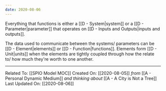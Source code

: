 ```yaml
---
date: 2020-08-06
---
```


Everything that functions is either a [[D - System|system]] or a [[D - Parameter|parameter]] that operates on [[D - Inputs and Outputs|inputs and outputs]].

The data used to communicate between the systems/ parameters can be [[D - Element|elements]] or [[D - Function|functions]]. Elements form [[D - Unit|units]] when the elements are tightly coupled through how the relate to/ how much they're worth to one another. 

---

Related To: [[SPIO Model MOC]]
Created On: [[2020-08-05]] *from* [[A - Personal Dynamic Medium]] *and thinking about* [[A - A City is Not a Tree]]
Last Updated On: [[2020-08-06]]
